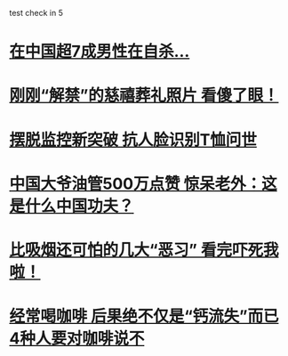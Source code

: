 ﻿test check in 5
# [在中国超7成男性在自杀…](70%25lanxinzaizhisa.md)
# [刚刚“解禁”的慈禧葬礼照片 看傻了眼！](cixitaihou.md)
# [摆脱监控新突破 抗人脸识别T恤问世](antirenlianshibie.md)
# [中国大爷油管500万点赞 惊呆老外：这是什么中国功夫？](zhongguodaye.md)
# [比吸烟还可怕的几大“恶习” 看完吓死我啦！](exi.md)
# [经常喝咖啡 后果绝不仅是“钙流失”而已 4种人要对咖啡说不](kafei.md)
